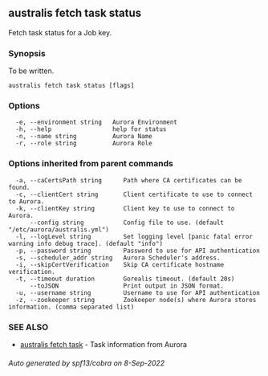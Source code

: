 ## australis fetch task status

Fetch task status for a Job key.

### Synopsis

To be written.

```
australis fetch task status [flags]
```

### Options

```
  -e, --environment string   Aurora Environment
  -h, --help                 help for status
  -n, --name string          Aurora Name
  -r, --role string          Aurora Role
```

### Options inherited from parent commands

```
  -a, --caCertsPath string      Path where CA certificates can be found.
  -c, --clientCert string       Client certificate to use to connect to Aurora.
  -k, --clientKey string        Client key to use to connect to Aurora.
      --config string           Config file to use. (default "/etc/aurora/australis.yml")
  -l, --logLevel string         Set logging level [panic fatal error warning info debug trace]. (default "info")
  -p, --password string         Password to use for API authentication
  -s, --scheduler_addr string   Aurora Scheduler's address.
  -i, --skipCertVerification    Skip CA certificate hostname verification.
  -t, --timeout duration        Gorealis timeout. (default 20s)
      --toJSON                  Print output in JSON format.
  -u, --username string         Username to use for API authentication
  -z, --zookeeper string        Zookeeper node(s) where Aurora stores information. (comma separated list)
```

### SEE ALSO

* [australis fetch task](australis_fetch_task.md)	 - Task information from Aurora

###### Auto generated by spf13/cobra on 8-Sep-2022
